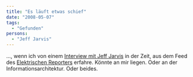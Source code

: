 ```yaml
---
title: "Es läuft etwas schief"
date: "2008-05-07"
tags:
  - "Gefunden"
persons:
  - "Jeff Jarvis"
---
```


…, wenn ich von einem [Interview mit Jeff Jarvis](http://www.zeit.de/2008/19/I-Informieren-Interview-Jarvis?page=all) in der Zeit, aus dem Feed des [Elektrischen Reporters](http://www.elektrischer-reporter.de/index.php/site/film/59/) erfahre. Könnte an mir liegen. Oder an der Informationsarchitektur. Oder beides.
